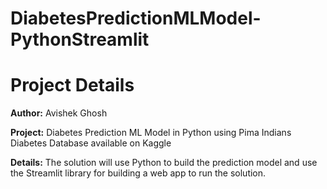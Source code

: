 # DiabetesPredictionMLModel-PythonStreamlit
<!DOCTYPE html>
<html>
<body>
    <h1>Project Details</h1>
    <p><strong>Author:</strong> Avishek Ghosh</p>
    <p><strong>Project:</strong> Diabetes Prediction ML Model in Python using Pima Indians Diabetes Database available on Kaggle</p>
    <p><strong>Details:</strong> The solution will use Python to build the prediction model and use the Streamlit library for building a web app to run the solution.</p>
</body>
</html>
